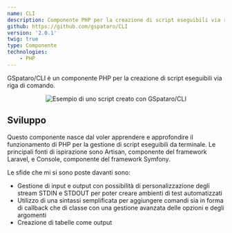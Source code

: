 ```yaml
---
name: CLI
description: Componente PHP per la creazione di script eseguibili via riga di comando.
github: https://github.com/gspataro/CLI
version: '2.0.1'
twig: true
type: Componente
technologies:
    - PHP
---
```


GSpataro/CLI è un componente PHP per la creazione di script eseguibili via riga di comando.

<center>
    <img src="{{website.url}}/assets/images/projects/cli/main-900.png" alt="Esempio di uno script creato con GSpataro/CLI">
</center>

## Sviluppo

Questo componente nasce dal voler apprendere e approfondire il funzionamento di PHP per la gestione di script eseguibili da terminale. Le principali fonti di ispirazione sono Artisan, componente del framework Laravel, e Console, componente del framework Symfony.

Le sfide che mi si sono poste davanti sono:

- Gestione di input e output con possibilità di personalizzazione degli stream STDIN e STDOUT per poter creare ambienti di test automatizzati
- Utilizzo di una sintassi semplificata per aggiungere comandi sia in forma di callback che di classe con una gestione avanzata delle opzioni e degli argomenti
- Creazione di tabelle come output
